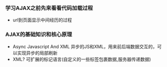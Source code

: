 ### 学习AJAX之前先来看看代码加载过程
 - url到页面显示中间经历的过程
 
 
### AJAX的基础知识和核心原理
- Async Javascript And XML 异步的JS和XML，用来前后端数据交互的，可以实现异步的局部刷新 
- XML? 可扩展的标记语言(自定义的一些标签包裹数据,服务器传递数据)